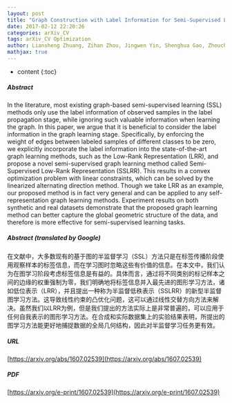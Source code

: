 ```yaml
---
layout: post
title: "Graph Construction with Label Information for Semi-Supervised Learning"
date: 2017-02-12 22:20:26
categories: arXiv_CV
tags: arXiv_CV Optimization
author: Liansheng Zhuang, Zihan Zhou, Jingwen Yin, Shenghua Gao, Zhouchen Lin, Yi Ma, Nenghai Yu
mathjax: true
---
```


* content
{:toc}

##### Abstract
In the literature, most existing graph-based semi-supervised learning (SSL) methods only use the label information of observed samples in the label propagation stage, while ignoring such valuable information when learning the graph. In this paper, we argue that it is beneficial to consider the label information in the graph learning stage. Specifically, by enforcing the weight of edges between labeled samples of different classes to be zero, we explicitly incorporate the label information into the state-of-the-art graph learning methods, such as the Low-Rank Representation (LRR), and propose a novel semi-supervised graph learning method called Semi-Supervised Low-Rank Representation (SSLRR). This results in a convex optimization problem with linear constraints, which can be solved by the linearized alternating direction method. Though we take LRR as an example, our proposed method is in fact very general and can be applied to any self-representation graph learning methods. Experiment results on both synthetic and real datasets demonstrate that the proposed graph learning method can better capture the global geometric structure of the data, and therefore is more effective for semi-supervised learning tasks.

##### Abstract (translated by Google)
在文献中，大多数现有的基于图的半监督学习（SSL）方法只是在标签传播阶段使用观察样本的标签信息，而在学习图时忽略这些有价值的信息。在本文中，我们认为在图学习阶段考虑标签信息是有益的。具体而言，通过将不同类别的标记样本之间的边缘的权重强制为零，我们明确地将标签信息并入最先进的图形学习方法，诸如低位表示（LRR），并且提出一种称为半监督低秩表示（SSLRR）的新型半监督图学习方法。这导致线性约束的凸优化问题，这可以通过线性交替方向方法来解决。虽然我们以LRR为例，但是我们提出的方法实际上是非常普遍的，可以应用于任何自我表示的图形学习方法。在合成和实际数据集上的实验结果表明，所提出的图学习方法能更好地捕捉数据的全局几何结构，因此对半监督学习任务更有效。

##### URL
[https://arxiv.org/abs/1607.02539](https://arxiv.org/abs/1607.02539)

##### PDF
[https://arxiv.org/e-print/1607.02539](https://arxiv.org/e-print/1607.02539)

